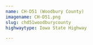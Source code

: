 ```yaml
---
name: CH-D51 (Woodbury County)
imagename: CH-D51.png
slug: chd51woodburycounty
highwaytype: Iowa State Highway

---
```

